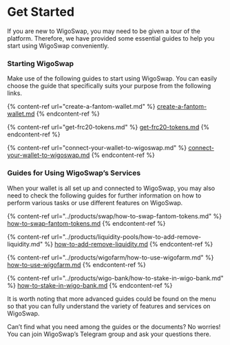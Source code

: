 # Get Started

If you are new to WigoSwap, you may need to be given a tour of the platform. Therefore, we have provided some essential guides to help you start using WigoSwap conveniently.

### **Starting WigoSwap**

Make use of the following guides to start using WigoSwap. You can easily choose the guide that specifically suits your purpose from the following links.

{% content-ref url="create-a-fantom-wallet.md" %}
[create-a-fantom-wallet.md](create-a-fantom-wallet.md)
{% endcontent-ref %}

{% content-ref url="get-frc20-tokens.md" %}
[get-frc20-tokens.md](get-frc20-tokens.md)
{% endcontent-ref %}

{% content-ref url="connect-your-wallet-to-wigoswap.md" %}
[connect-your-wallet-to-wigoswap.md](connect-your-wallet-to-wigoswap.md)
{% endcontent-ref %}

### **Guides for Using WigoSwap’s Services**

When your wallet is all set up and connected to WigoSwap, you may also need to check the following guides for further information on how to perform various tasks or use different features on WigoSwap.

{% content-ref url="../products/swap/how-to-swap-fantom-tokens.md" %}
[how-to-swap-fantom-tokens.md](../products/swap/how-to-swap-fantom-tokens.md)
{% endcontent-ref %}

{% content-ref url="../products/liquidity-pools/how-to-add-remove-liquidity.md" %}
[how-to-add-remove-liquidity.md](../products/liquidity-pools/how-to-add-remove-liquidity.md)
{% endcontent-ref %}

{% content-ref url="../products/wigofarm/how-to-use-wigofarm.md" %}
[how-to-use-wigofarm.md](../products/wigofarm/how-to-use-wigofarm.md)
{% endcontent-ref %}

{% content-ref url="../products/wigo-bank/how-to-stake-in-wigo-bank.md" %}
[how-to-stake-in-wigo-bank.md](../products/wigo-bank/how-to-stake-in-wigo-bank.md)
{% endcontent-ref %}

It is worth noting that more advanced guides could be found on the menu so that you can fully understand the variety of features and services on WigoSwap.&#x20;

Can’t find what you need among the guides or the documents? No worries! You can join WigoSwap’s Telegram group and ask your questions there. &#x20;
